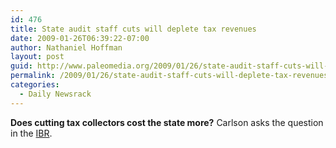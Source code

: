 ```yaml
---
id: 476
title: State audit staff cuts will deplete tax revenues
date: 2009-01-26T06:39:22-07:00
author: Nathaniel Hoffman
layout: post
guid: http://www.paleomedia.org/2009/01/26/state-audit-staff-cuts-will-deplete-tax-revenues/
permalink: /2009/01/26/state-audit-staff-cuts-will-deplete-tax-revenues/
categories:
  - Daily Newsrack
---
```

**Does cutting tax collectors cost the state more?** Carlson asks the question in the [IBR](http://www.idahobusiness.net/archive.htm/2009/01/26/State-audit-staff-cuts-will-deplete-tax-revenues).